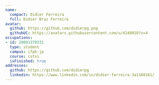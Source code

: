 ```yaml
---
name:
  compact: Didier Ferreira
  full: Didier Braz Ferreira
avatar:
  github: https://github.com/didierpg.png
  githubUC: https://avatars.githubusercontent.com/u/4148010?v=4
occupations:
- id: 20091370331
  type: student
  campus: ifpb-jp
  course: cstsi
  isFinished: true
addresses:
  github: https://github.com/didierpg
  linkedin: https://www.linkedin.com/in/didier-ferreira-3a1168161/
---
```

